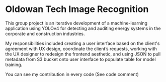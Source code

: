 # Oldowan Tech Image Recognition

This group project is an iterative development of a machine-learning application using YOLOv4 for detecting and auditing energy systems in the corporate and construction industries.

My responsibilities included creating a user interface based on the client's agreement with UX design, coordinate the client’s requests, working with the UX designer to redesign the frontend aesthetic, and using JSON to pull metadata from S3 bucket onto user interface to populate table for model training.

You can see my contribution in every code (See code comment)
